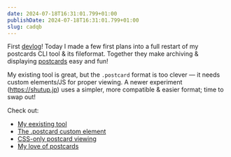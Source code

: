 ```yaml
---
date: 2024-07-18T16:31:01.799+01:00
publishDate: 2024-07-18T16:31:01.799+01:00
slug: cadqb
---
```


First [devlog](/tags/devlog)! Today I made a few first plans into a full restart of my postcards CLI tool & its fileformat. Together they make archiving & displaying [postcards](/tags/postcards) easy and fun!

My existing tool is great, but the `.postcard` format is too clever — it needs custom elements/JS for proper viewing. A newer experiment (https://shutup.jp) uses a simpler, more compatible & easier format; time to swap out!

Check out:
- [My eexisting tool](https://github.com/dotpostcard/postcards-go)
- [The .postcard custom element](https://dotpostcard.github.io/postcards-html)
- [CSS-only postcard viewing](https://shutup.jp)
- [My love of postcards](https://www.byjp.me/posts/thoughts-on-postcards/)

